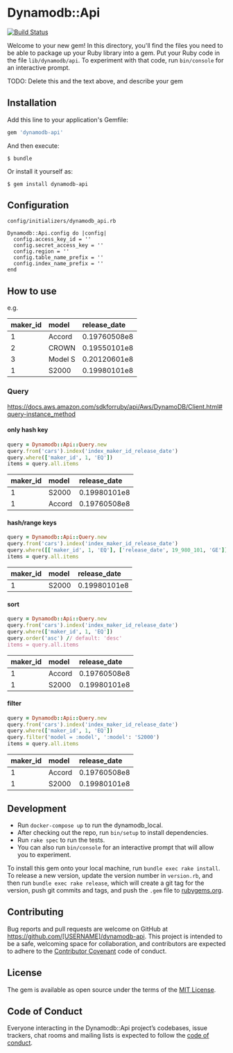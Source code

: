 # Dynamodb::Api

[![Build Status](https://travis-ci.org/walkersumida/dynamodb-api.svg?branch=master)](https://travis-ci.org/walkersumida/dynamodb-api)

Welcome to your new gem! In this directory, you'll find the files you need to be able to package up your Ruby library into a gem. Put your Ruby code in the file `lib/dynamodb/api`. To experiment with that code, run `bin/console` for an interactive prompt.

TODO: Delete this and the text above, and describe your gem

## Installation

Add this line to your application's Gemfile:

```ruby
gem 'dynamodb-api'
```

And then execute:

    $ bundle

Or install it yourself as:

    $ gem install dynamodb-api

## Configuration

`config/initializers/dynamodb_api.rb`

```
Dynamodb::Api.config do |config|
  config.access_key_id = ''
  config.secret_access_key = ''
  config.region = ''
  config.table_name_prefix = ''
  config.index_name_prefix = ''
end
```

## How to use
e.g.

| maker_id | model | release_date |
|:---|:---|:---|
|1 |Accord |0.19760508e8 |
|2 |CROWN |0.19550101e8 |
|3 |Model S |0.20120601e8 |
|1 |S2000 |0.19980101e8 |

### Query
https://docs.aws.amazon.com/sdkforruby/api/Aws/DynamoDB/Client.html#query-instance_method

#### only hash key

```ruby
query = Dynamodb::Api::Query.new
query.from('cars').index('index_maker_id_release_date')
query.where(['maker_id', 1, 'EQ'])
items = query.all.items
```

| maker_id | model | release_date |
|:---|:---|:---|
|1 |S2000 |0.19980101e8 |
|1 |Accord |0.19760508e8 |

#### hash/range keys

```ruby
query = Dynamodb::Api::Query.new
query.from('cars').index('index_maker_id_release_date')
query.where([['maker_id', 1, 'EQ'], ['release_date', 19_980_101, 'GE']])
items = query.all.items
```

| maker_id | model | release_date |
|:---|:---|:---|
|1 |S2000 |0.19980101e8 |

#### sort

```ruby
query = Dynamodb::Api::Query.new
query.from('cars').index('index_maker_id_release_date')
query.where(['maker_id', 1, 'EQ'])
query.order('asc') // default: 'desc'
items = query.all.items
```

| maker_id | model | release_date |
|:---|:---|:---|
|1 |Accord |0.19760508e8 |
|1 |S2000 |0.19980101e8 |

#### filter

```ruby
query = Dynamodb::Api::Query.new
query.from('cars').index('index_maker_id_release_date')
query.where(['maker_id', 1, 'EQ'])
query.filter('model = :model', ':model': 'S2000')
items = query.all.items
```

| maker_id | model | release_date |
|:---|:---|:---|
|1 |Accord |0.19760508e8 |
|1 |S2000 |0.19980101e8 |


## Development

- Run `docker-compose up` to run the dynamodb_local.
- After checking out the repo, run `bin/setup` to install dependencies.
- Run `rake spec` to run the tests.
- You can also run `bin/console` for an interactive prompt that will allow you to experiment.

To install this gem onto your local machine, run `bundle exec rake install`. To release a new version, update the version number in `version.rb`, and then run `bundle exec rake release`, which will create a git tag for the version, push git commits and tags, and push the `.gem` file to [rubygems.org](https://rubygems.org).

## Contributing

Bug reports and pull requests are welcome on GitHub at https://github.com/[USERNAME]/dynamodb-api. This project is intended to be a safe, welcoming space for collaboration, and contributors are expected to adhere to the [Contributor Covenant](http://contributor-covenant.org) code of conduct.

## License

The gem is available as open source under the terms of the [MIT License](https://opensource.org/licenses/MIT).

## Code of Conduct

Everyone interacting in the Dynamodb::Api project’s codebases, issue trackers, chat rooms and mailing lists is expected to follow the [code of conduct](https://github.com/[USERNAME]/dynamodb-api/blob/master/CODE_OF_CONDUCT.md).
